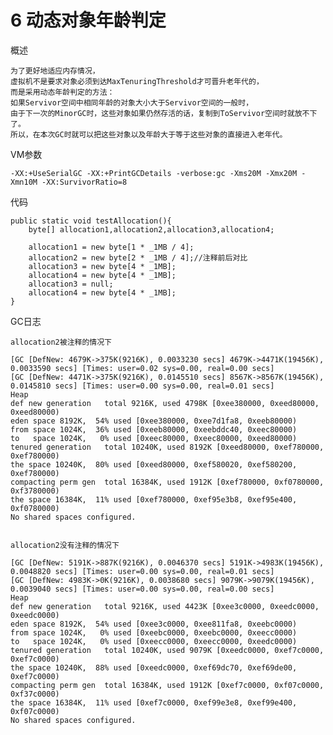 # 6 动态对象年龄判定
   
概述
  
    为了更好地适应内存情况，
    虚拟机不是要求对象必须到达MaxTenuringThreshold才可晋升老年代的，
    而是采用动态年龄判定的方法：
    如果Servivor空间中相同年龄的对象大小大于Servivor空间的一般时，
    由于下一次的MinorGC时，这些对象如果仍然存活的话，复制到ToServivor空间时就放不下了。
    所以，在本次GC时就可以把这些对象以及年龄大于等于这些对象的直接进入老年代。

VM参数
    
    -XX:+UseSerialGC -XX:+PrintGCDetails -verbose:gc -Xms20M -Xmx20M -Xmn10M -XX:SurvivorRatio=8
    
代码

    public static void testAllocation(){
        byte[] allocation1,allocation2,allocation3,allocation4;

        allocation1 = new byte[1 * _1MB / 4];
        allocation2 = new byte[2 * _1MB / 4];//注释前后对比
        allocation3 = new byte[4 * _1MB];
        allocation4 = new byte[4 * _1MB];
        allocation3 = null;
        allocation4 = new byte[4 * _1MB];
    }        
 
GC日志

    allocation2被注释的情况下

    [GC [DefNew: 4679K->375K(9216K), 0.0033230 secs] 4679K->4471K(19456K), 0.0033590 secs] [Times: user=0.02 sys=0.00, real=0.00 secs] 
    [GC [DefNew: 4471K->375K(9216K), 0.0145510 secs] 8567K->8567K(19456K), 0.0145810 secs] [Times: user=0.00 sys=0.00, real=0.01 secs] 
    Heap
    def new generation   total 9216K, used 4798K [0xee380000, 0xeed80000, 0xeed80000)
    eden space 8192K,  54% used [0xee380000, 0xee7d1fa8, 0xeeb80000)
    from space 1024K,  36% used [0xeeb80000, 0xeebddc40, 0xeec80000)
    to   space 1024K,   0% used [0xeec80000, 0xeec80000, 0xeed80000)
    tenured generation   total 10240K, used 8192K [0xeed80000, 0xef780000, 0xef780000)
    the space 10240K,  80% used [0xeed80000, 0xef580020, 0xef580200, 0xef780000)
    compacting perm gen  total 16384K, used 1912K [0xef780000, 0xf0780000, 0xf3780000)
    the space 16384K,  11% used [0xef780000, 0xef95e3b8, 0xef95e400, 0xf0780000)
    No shared spaces configured.        
    
    
    allocation2没有注释的情况下

    [GC [DefNew: 5191K->887K(9216K), 0.0046370 secs] 5191K->4983K(19456K), 0.0048820 secs] [Times: user=0.00 sys=0.00, real=0.01 secs] 
    [GC [DefNew: 4983K->0K(9216K), 0.0038680 secs] 9079K->9079K(19456K), 0.0039040 secs] [Times: user=0.00 sys=0.00, real=0.00 secs] 
    Heap
    def new generation   total 9216K, used 4423K [0xee3c0000, 0xeedc0000, 0xeedc0000)
    eden space 8192K,  54% used [0xee3c0000, 0xee811fa8, 0xeebc0000)
    from space 1024K,   0% used [0xeebc0000, 0xeebc0000, 0xeecc0000)
    to   space 1024K,   0% used [0xeecc0000, 0xeecc0000, 0xeedc0000)
    tenured generation   total 10240K, used 9079K [0xeedc0000, 0xef7c0000, 0xef7c0000)
    the space 10240K,  88% used [0xeedc0000, 0xef69dc70, 0xef69de00, 0xef7c0000)
    compacting perm gen  total 16384K, used 1912K [0xef7c0000, 0xf07c0000, 0xf37c0000)
    the space 16384K,  11% used [0xef7c0000, 0xef99e3e8, 0xef99e400, 0xf07c0000)
    No shared spaces configured.
    
